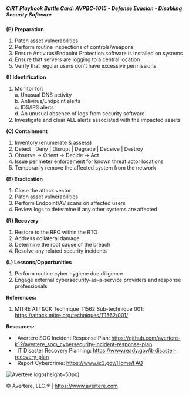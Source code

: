 ##### CIRT Playbook Battle Card: **AVPBC-1015 - Defense Evasion - Disabling Security Software**

**(P) Preparation**

1.  Patch asset vulnerabilities
2.  Perform routine inspections of controls/weapons
3.  Ensure Antivirus/Endpoint Protection software is installed on systems
4.  Ensure that servers are logging to a central location
5.  Verify that regular users don’t have excessive permissions

**(I) Identification**

1.  Monitor for:  
    a. Unusual DNS activity  
    b. Antivirus/Endpoint alerts  
    c. IDS/IPS alerts  
    d. An unusual absence of logs from security software
2.  Investigate and clear ALL alerts associated with the impacted assets

**(C) Containment**

1.  Inventory (enumerate & assess)
2.  Detect | Deny | Disrupt | Degrade | Deceive | Destroy
3.  Observe -> Orient -> Decide -> Act
4.  Issue perimeter enforcement for known threat actor locations
5.  Temporarily remove the affected system from the network

**(E) Eradication**

1.  Close the attack vector
2.  Patch asset vulnerabilities
3.  Perform Endpoint/AV scans on affected users
4.  Review logs to determine if any other systems are affected

**(R) Recovery**

1.  Restore to the RPO within the RTO
2.  Address collateral damage
3.  Determine the root cause of the breach
4.  Resolve any related security incidents

**(L) Lessons/Opportunities**

1.  Perform routine cyber hygiene due diligence
2.  Engage external cybersecurity-as-a-service providers and response professionals

**References:**

1.  MITRE ATT&CK Technique T1562 Sub-technique 001: https://attack.mitre.org/techniques/T1562/001/

**Resources:**

*    Avertere SOC Incident Response Plan: https://github.com/avertere-k12/avertere_soc\_cybersecurity-incident-response-plan
*    IT Disaster Recovery Planning: https://www.ready.gov/it-disaster-recovery-plan
*    Report Cybercrime: https://www.ic3.gov/Home/FAQ

![Avertere logo](https://example.com/averttere-logo.jpg){height=50px}

  
© Avertere, LLC.® | https://www.avertere.com
